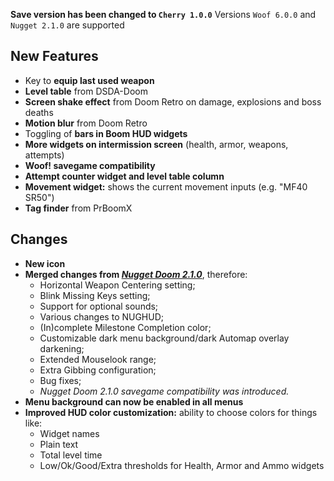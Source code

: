 **Save version has been changed to `Cherry 1.0.0`**
Versions `Woof 6.0.0` and `Nugget 2.1.0` are supported

## New Features

- Key to **equip last used weapon**
- **Level table** from DSDA-Doom
- **Screen shake effect** from Doom Retro on damage, explosions and boss deaths
- **Motion blur** from Doom Retro
- Toggling of **bars in Boom HUD widgets**
- **More widgets on intermission screen** (health, armor, weapons, attempts)
- **Woof! savegame compatibility**
- **Attempt counter widget and level table column**
- **Movement widget:** shows the current movement inputs (e.g. "MF40 SR50")
- **Tag finder** from PrBoomX

## Changes

- **New icon**
- **Merged changes from [*Nugget Doom 2.1.0*](https://github.com/MrAlaux/Nugget-Doom/releases/tag/nugget-doom-2.1.0)**, therefore:
	- Horizontal Weapon Centering setting;
	- Blink Missing Keys setting;
	- Support for optional sounds;
	- Various changes to NUGHUD;
	- (In)complete Milestone Completion color;
    - Customizable dark menu background/dark Automap overlay darkening;
	- Extended Mouselook range;
	- Extra Gibbing configuration;
	- Bug fixes;
	- *Nugget Doom 2.1.0 savegame compatibility was introduced.*
- **Menu background can now be enabled in all menus**
- **Improved HUD color customization:** ability to choose colors for things like:
	- Widget names
	- Plain text
	- Total level time
	- Low/Ok/Good/Extra thresholds for Health, Armor and Ammo widgets
